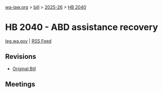 [wa-law.org](/) > [bill](/bill/) > [2025-26](/bill/2025-26/) > [HB 2040](/bill/2025-26/hb/2040/)

# HB 2040 - ABD assistance recovery
[leg.wa.gov](https://app.leg.wa.gov/billsummary?BillNumber=2040&Year=2025&Initiative=false) | [RSS Feed](./rss.xml)

## Revisions
* [Original Bill](1/)

## Meetings
